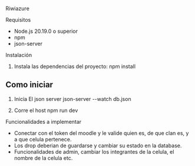 Riwiazure

Requisitos

- Node.js 20.19.0 o superior
- npm
- json-server


Instalación

1. Instala las dependencias del proyecto:
   npm install

## Como iniciar

1. Inicia El json server 
json-server --watch db.json

2. Corre el host
npm run dev

Funcionalidades a implementar 

- Conectar con el token del moodle y le valide quien es, de que clan es, y a que celula pertenece.
- Los drop deberian de guardarse y cambiar su estado en la database.
- Funcionalidades de admin, cambiar los integrantes de la celula, el nombre de la celula etc.

 
